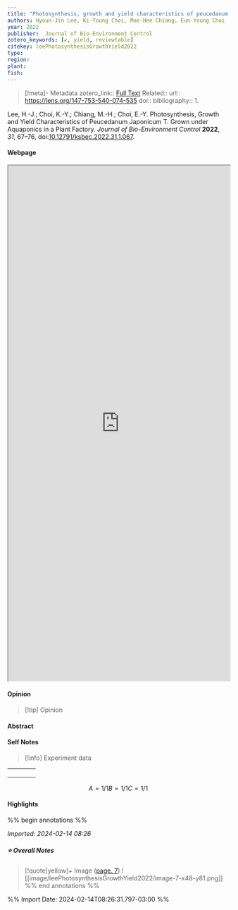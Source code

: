 ```yaml
---
title: "Photosynthesis, growth and yield characteristics of peucedanum japonicum T. Grown under aquaponics in a plant factory"
authors: Hyoun-Jin Lee, Ki-Young Choi, Mae-Hee Chiang, Eun-Young Choi
year: 2022
publisher:  Journal of Bio-Environment Control 
zotero_keywords: [✔️, yield, reviewtable]
citekey: leePhotosynthesisGrowthYield2022
type:
region:
plant:
fish:
---
```


> [!meta]- Metadata
> zotero_link:: [Full Text](zotero://select/library/items/GYCYWCRM)
> Related:: 
> url:: https://lens.org/147-753-540-074-535
> doi:: 
> bibliography:: 1.

Lee, H.-J.; Choi, K.-Y.; Chiang, M.-H.; Choi, E.-Y. Photosynthesis, Growth and Yield Characteristics of Peucedanum Japonicum T. Grown under Aquaponics in a Plant Factory. _Journal of Bio-Environment Control_ **2022**, _31_, 67–76, doi:[10.12791/ksbec.2022.31.1.067](https://doi.org/10.12791/ksbec.2022.31.1.067).


#### Webpage
<iframe src="https://lens.org/147-753-540-074-535" style="height:30%;width:100%; aspect-ratio: 16 / 10"></iframe>

#### Opinion
> [!tip] Opinion
>
>

#### Abstract
>



#### Self Notes

> [!info] Experiment data
>

|  |  |  |  |
| :--- | :--- | :--- | :--- |
|  |  |  |  |
|  |  |  |  |
|  |  |  |  |


```math 
 A = 1/1 
 B = 1/1
 C = 1/1
```



#### Highlights
%% begin annotations %%


*Imported: 2024-02-14 08:26*

##### ⭐ Overall Notes

> [!quote|yellow]+ Image ([page. 7](zotero://open-pdf/library/items/GYCYWCRM?page=7&annotation=5EN73DVI))
> ![[image/leePhotosynthesisGrowthYield2022/image-7-x48-y81.png]]
%% end annotations %%

%% Import Date: 2024-02-14T08:26:31.797-03:00 %%
